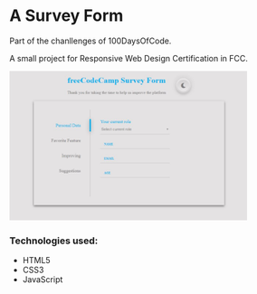 <h1>A Survey Form</h1>
<p>Part of the chanllenges of 100DaysOfCode.</p>
<p>A small project for Responsive Web Design Certification in FCC.</p>


<img src="https://github.com/aniribe/Responsive-Web-Design-Projects_FCC/blob/master/Survey%20Form/images/Screenshot.JPG" width="420">

<h3>Technologies used:</h3>
<ul>
<li>HTML5</li>
<li>CSS3</li>
<li>JavaScript</li>
</ul>
